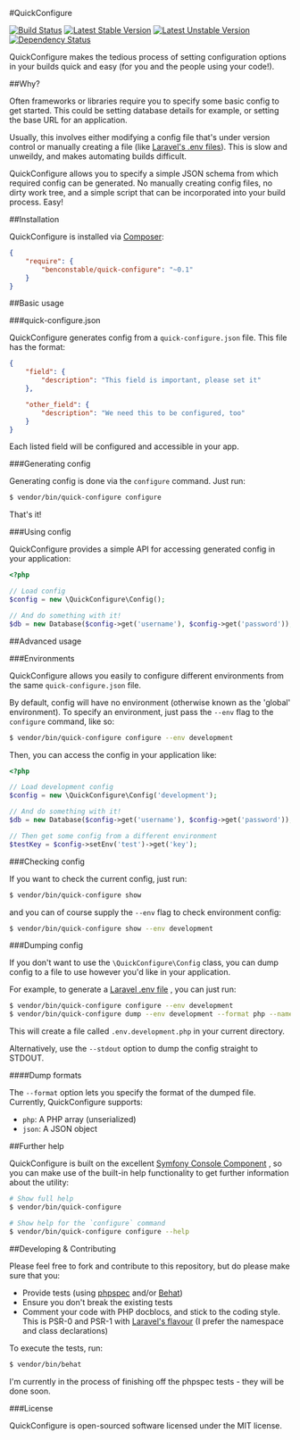 #QuickConfigure

[![Build Status](https://travis-ci.org/BenConstable/quick-configure.png?branch=master)](https://travis-ci.org/BenConstable/quick-configure)
[![Latest Stable Version](https://poser.pugx.org/benconstable/quick-configure/v/stable.png)](https://packagist.org/packages/benconstable/quick-configure)
[![Latest Unstable Version](https://poser.pugx.org/benconstable/quick-configure/v/unstable.png)](https://packagist.org/packages/benconstable/quick-configure)
[![Dependency Status](https://www.versioneye.com/user/projects/53060ac7ec1375a7ee00017b/badge.png)](https://www.versioneye.com/user/projects/53060ac7ec1375a7ee00017b)

QuickConfigure makes the tedious process of setting configuration options in
your builds quick and easy (for you and the people using your code!).

##Why?

Often frameworks or libraries require you to specify some basic config to get
started. This could be setting database details for example, or setting
the base URL for an application.

Usually, this involves either modifying a config file that's under version
control or manually creating a file (like [Laravel's .env files](http://laravel.com/docs/configuration#protecting-sensitive-configuration)). This is slow and unweildy, and makes automating
builds difficult.

QuickConfigure allows you to specify a simple JSON schema from which required
config can be generated. No manually creating config files, no dirty work tree,
and a simple script that can be incorporated into your build process. Easy!

##Installation

QuickConfigure is installed via [Composer](http://getcomposer.org):

```json
{
    "require": {
        "benconstable/quick-configure": "~0.1"
    }
}
```

##Basic usage

###quick-configure.json

QuickConfigure generates config from a `quick-configure.json` file. This file
has the format:

```json
{
    "field": {
        "description": "This field is important, please set it"
    },

    "other_field": {
        "description": "We need this to be configured, too"
    }
}
```

Each listed field will be configured and accessible in your app.

###Generating config

Generating config is done via the `configure` command. Just run:

```sh
$ vendor/bin/quick-configure configure
```

That's it!

###Using config

QuickConfigure provides a simple API for accessing generated config in your
application:

```php
<?php

// Load config
$config = new \QuickConfigure\Config();

// And do something with it!
$db = new Database($config->get('username'), $config->get('password'));
```

##Advanced usage

###Environments

QuickConfigure allows you easily to configure different environments from the
same `quick-configure.json` file.

By default, config will have no environment (otherwise known as the 'global'
environment). To specify an environment, just pass the `--env` flag to the
`configure` command, like so:

```sh
$ vendor/bin/quick-configure configure --env development
```

Then, you can access the config in your application like:

```php
<?php

// Load development config
$config = new \QuickConfigure\Config('development');

// And do something with it!
$db = new Database($config->get('username'), $config->get('password'));

// Then get some config from a different environment
$testKey = $config->setEnv('test')->get('key');
```

###Checking config

If you want to check the current config, just run:

```sh
$ vendor/bin/quick-configure show
```

and you can of course supply the `--env` flag to check environment config:

```sh
$ vendor/bin/quick-configure show --env development
```

###Dumping config

If you don't want to use the `\QuickConfigure\Config` class, you can dump config
to a file to use however you'd like in your application.

For example, to generate a [Laravel .env file](http://laravel.com/docs/configuration#protecting-sensitive-configuration)
, you can just run:

```sh
$ vendor/bin/quick-configure configure --env development
$ vendor/bin/quick-configure dump --env development --format php --name .env.development
```

This will create a file called `.env.development.php` in your current directory.

Alternatively, use the `--stdout` option to dump the config straight to STDOUT.

####Dump formats

The `--format` option lets you specify the format of the dumped file. Currently,
QuickConfigure supports:

* `php`: A PHP array (unserialized)
* `json`: A JSON object

##Further help

QuickConfigure is built on the excellent [Symfony Console Component](http://symfony.com/doc/current/components/console/introduction.html)
, so you can make use of the built-in help functionality to get further
information about the utility:

```sh
# Show full help
$ vendor/bin/quick-configure

# Show help for the `configure` command
$ vendor/bin/quick-configure configure --help
```

##Developing & Contributing

Please feel free to fork and contribute to this repository, but do please
make sure that you:

* Provide tests (using [phpspec](http://www.phpspec.net/) and/or [Behat](http://behat.org/))
* Ensure you don't break the existing tests
* Comment your code with PHP docblocs, and stick to the coding style. This is
PSR-0 and PSR-1 with [Laravel's flavour](https://github.com/laravel/framework/blob/master/CONTRIBUTING.md#coding-guidelines) (I prefer the namespace and class declarations)

To execute the tests, run:

```sh
$ vendor/bin/behat
```

I'm currently in the process of finishing off the phpspec tests - they will be
done soon.

###License

QuickConfigure is open-sourced software licensed under the MIT license.
